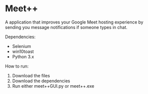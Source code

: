 # Meet++
A application that improves your Google Meet hosting experience by sending you message notifications if someone types in chat.

Dependencies:
 - Selenium
 - win10toast
 - Python 3.x

How to run: 
 1. Download the files
 2. Download the dependencies
 3. Run either meet++GUI.py or meet++.exe
